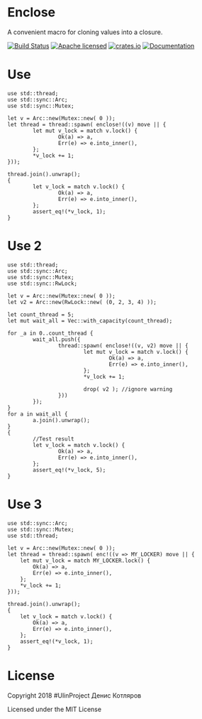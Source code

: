 # Enclose
A convenient macro for cloning values into a closure.

[![Build Status](https://travis-ci.org/clucompany/Enclose.svg?branch=master)](https://travis-ci.org/clucompany/Enclose)
[![Apache licensed](https://img.shields.io/badge/license-MIT-blue.svg)](./LICENSE)
[![crates.io](http://meritbadge.herokuapp.com/enclose)](https://crates.io/crates/enclose)
[![Documentation](https://docs.rs/enclose/badge.svg)](https://docs.rs/enclose)

# Use

	use std::thread;
	use std::sync::Arc;
	use std::sync::Mutex;

	let v = Arc::new(Mutex::new( 0 ));
	let thread = thread::spawn( enclose!((v) move || {
			let mut v_lock = match v.lock() {
					Ok(a) => a,
					Err(e) => e.into_inner(),
			};
			*v_lock += 1;
	}));

	thread.join().unwrap();
	{
			let v_lock = match v.lock() {
					Ok(a) => a,
					Err(e) => e.into_inner(),
			};
			assert_eq!(*v_lock, 1);
	}

# Use 2

	use std::thread;
	use std::sync::Arc;
	use std::sync::Mutex;
	use std::sync::RwLock;

	let v = Arc::new(Mutex::new( 0 ));
	let v2 = Arc::new(RwLock::new( (0, 2, 3, 4) ));

	let count_thread = 5;
	let mut wait_all = Vec::with_capacity(count_thread);

	for _a in 0..count_thread {
			wait_all.push({
					thread::spawn( enclose!((v, v2) move || {
							let mut v_lock = match v.lock() {
									Ok(a) => a,
									Err(e) => e.into_inner(),
							};
							*v_lock += 1;

							drop( v2 ); //ignore warning
					}))
			});
	}
	for a in wait_all {
			a.join().unwrap();
	}
	{	
			//Test result
			let v_lock = match v.lock() {
					Ok(a) => a,
					Err(e) => e.into_inner(),
			};
			assert_eq!(*v_lock, 5);
	}

# Use 3

	use std::sync::Arc;
	use std::sync::Mutex;
	use std::thread;

	let v = Arc::new(Mutex::new( 0 ));
	let thread = thread::spawn( enc!((v => MY_LOCKER) move || {
		let mut v_lock = match MY_LOCKER.lock() {
			Ok(a) => a,
			Err(e) => e.into_inner(),
		};
		*v_lock += 1;
	}));

	thread.join().unwrap();
	{
		let v_lock = match v.lock() {
			Ok(a) => a,
			Err(e) => e.into_inner(),
		};
		assert_eq!(*v_lock, 1);
	}


# License

Copyright 2018 #UlinProject Денис Котляров

Licensed under the MIT License
